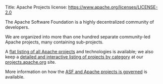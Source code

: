 Title: Apache Projects
license: https://www.apache.org/licenses/LICENSE-2.0

The Apache Software Foundation is a highly decentralized community of
developers. 

We are organized into more than one hundred separate community-led Apache projects, 
many containing sub-projects. 

A [flat listing of all Apache projects](/index.html#projects-list) and 
technologies is available; we also keep a [detailed and interactive listing of projects by category](http://projects.apache.org/) 
at our [projects.apache.org](http://projects.apache.org/) site.

More information on how the [ASF and Apache projects is governed](/foundation/governance/) is available. 

